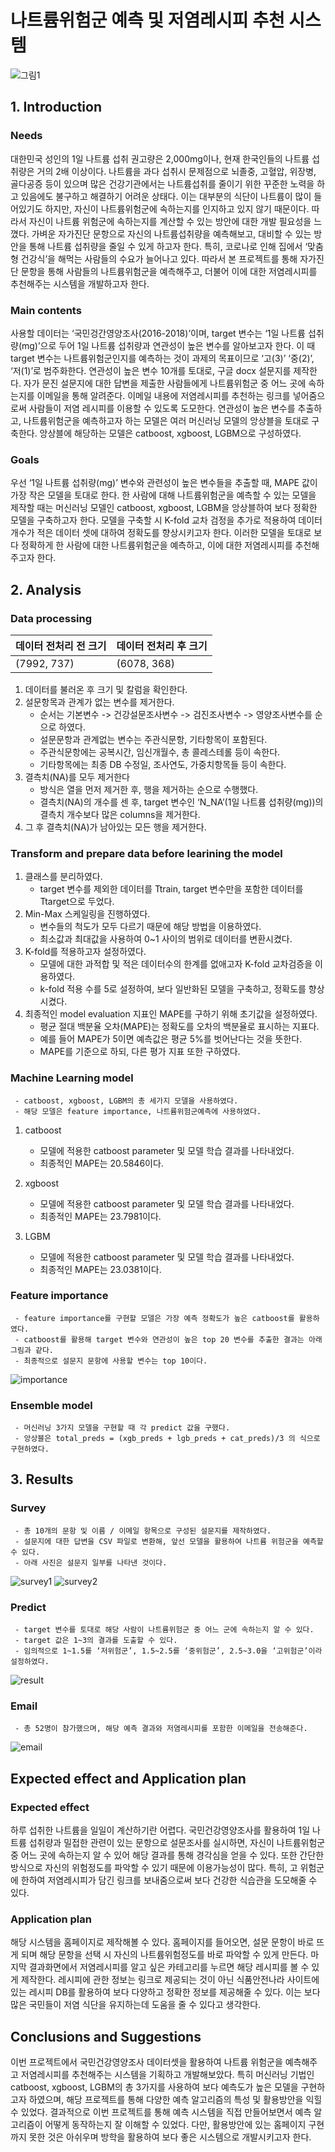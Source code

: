 # 나트륨위험군 예측 및 저염레시피 추천 시스템
![그림1](https://user-images.githubusercontent.com/60904652/102586544-afa44e00-414d-11eb-94ad-9cb354ab0370.png)
## 1. Introduction
### Needs
  대한민국 성인의 1일 나트륨 섭취 권고량은 2,000mg이나, 현재 한국인들의 나트륨 섭취량은 거의 2배 이상이다. 나트륨을 과다 섭취시 문제점으로 뇌졸중, 고혈압, 위장병, 골다공증 등이 있으며 많은 건강기관에서는 나트륨섭취를 줄이기 위한 꾸준한 노력을 하고 있음에도 불구하고 해결하기 어려운 상태다. 이는 대부분의 식단이 나트륨이 많이 들어있기도 하지만, 자신이 나트륨위험군에 속하는지를 인지하고 있지 않기 때문이다. 따라서 자신이 나트륨 위험군에 속하는지를 계산할 수 있는 방안에 대한 개발 필요성을 느꼈다. 가벼운 자가진단 문항으로 자신의 나트륨섭취량을 예측해보고, 대비할 수 있는 방안을 통해 나트륨 섭취량을 줄일 수 있게 하고자 한다. 특히, 코로나로 인해 집에서 ‘맞춤형 건강식’을 해먹는 사람들의 수요가 늘어나고 있다. 따라서 본 프로젝트를 통해 자가진단 문항을 통해 사람들의 나트륨위험군을 예측해주고, 더불어 이에 대한 저염레시피를 추천해주는 시스템을 개발하고자 한다.
  
### Main contents
  사용할 데이터는 ‘국민겅간영양조사(2016-2018)’이며, target 변수는 ‘1일 나트륨 섭취량(mg)’으로 두어 1일 나트륨 섭취량과 연관성이 높은 변수를 알아보고자 한다. 이 때 target 변수는 나트륨위험군인지를 예측하는 것이 과제의 목표이므로 ‘고(3)’ ‘중(2)’, ‘저(1)’로 범주화한다. 연관성이 높은 변수 10개를 토대로, 구글 docx 설문지를 제작한다. 자가 문진 설문지에 대한 답변을 제출한 사람들에게 나트륨위험군 중 어느 곳에 속하는지를 이메일을 통해 알려준다. 이메일 내용에 저염레시피를 추천하는 링크를 넣어줌으로써 사람들이 저염 레시피를 이용할 수 있도록 도모한다.
  연관성이 높은 변수를 추출하고, 나트륨위험군을 예측하고자 하는 모델은 여러 머신러닝 모델의 앙상블을 토대로 구축한다. 앙상블에 해당하는 모델은 catboost, xgboost, LGBM으로 구성하였다.
  
### Goals
 우선 ‘1일 나트륨 섭취량(mg)’ 변수와 관련성이 높은 변수들을 추출할 때, MAPE 값이 가장 작은 모델을 토대로 한다. 한 사람에 대해 나트륨위험군을 예측할 수 있는 모델을 제작할 때는 머신러닝 모델인 catboost, xgboost, LGBM을 앙상블하여 보다 정확한 모델을 구축하고자 한다. 모델을 구축할 시 K-fold 교차 검정을 추가로 적용하여 데이터 개수가 적은 데이터 셋에 대하여 정확도를 향상시키고자 한다. 이러한 모델을 토대로 보다 정확하게 한 사람에 대한 나트륨위험군을 예측하고, 이에 대한 저염레시피를 추천해주고자 한다.
 
 ## 2. Analysis
 ### Data processing
|데이터 전처리 전 크기|데이터 전처리 후 크기|
|------|---|
|(7992, 737)|(6078, 368)|
 1. 데이터를 불러온 후 크기 및 칼럼을 확인한다.
2. 설문항목과 관계가 없는 변수를 제거한다.
     - 순서는 기본변수 -> 건강설문조사변수 -> 검진조사변수 -> 영양조사변수를 순으로 하였다.
     - 설문문항과 관계없는 변수는 주관식문항, 기타항목이 포함된다.
     - 주관식문항에는 공복시간, 임신개월수, 총 콜레스테롤 등이 속한다.
     - 기타항목에는 최종 DB 수정일, 조사연도, 가중치항목들 등이 속한다.
3. 결측치(NA)를 모두 제거한다
     - 방식은 열을 먼저 제거한 후, 행을 제거하는 순으로 수행했다.
     - 결측치(NA)의 개수를 센 후, target 변수인 ‘N_NA’(1일 나트륨 섭취량(mg))의 결측치 개수보다 많은 
       columns을 제거한다.
4. 그 후 결측치(NA)가 남아있는 모든 행을 제거한다.

### Transform and prepare data before learining the model
  1. 클래스를 분리하였다.
     - target 변수를 제외한 데이터를 Ttrain, target 변수만을 포함한 데이터를 Ttarget으로 두었다.
  2. Min-Max 스케일링을 진행하였다.
     - 변수들의 척도가 모두 다르기 때문에 해당 방법을 이용하였다.
     - 최소값과 최대값을 사용하여 0~1 사이의 범위로 데이터를 변환시켰다.
  3. K-fold를 적용하고자 설정하였다.
     - 모델에 대한 과적합 및 적은 데이터수의 한계를 없애고자 K-fold 교차검증을 이용하였다.
     - k-fold 적용 수를 5로 설정하여, 보다 일반화된 모델을 구축하고, 정확도를 향상시켰다.
  4. 최종적인 model evaluation 지표인 MAPE를 구하기 위해 초기값을 설정하였다.
     - 평균 절대 백분율 오차(MAPE)는 정확도를 오차의 백분율로 표시하는 지표다.
     - 예를 들어 MAPE가 5이면 예측값은 평균 5%를 벗어난다는 것을 뜻한다.
     - MAPE를 기준으로 하되, 다른 평가 지표 또한 구하였다.
     
### Machine Learning model
     - catboost, xgboost, LGBM의 총 세가지 모델을 사용하였다.
     - 해당 모델은 feature importance, 나트륨위험군예측에 사용하였다.
1. catboost
     - 모델에 적용한 catboost parameter 및 모델 학습 결과를 나타내었다.
     - 최종적인 MAPE는 20.5846이다.
     
2. xgboost
     - 모델에 적용한 catboost parameter 및 모델 학습 결과를 나타내었다.
     - 최종적인 MAPE는 23.7981이다.
3. LGBM 
     - 모델에 적용한 catboost parameter 및 모델 학습 결과를 나타내었다.
     - 최종적인 MAPE는 23.0381이다.

### Feature importance
     - feature importance를 구현할 모델은 가장 예측 정확도가 높은 catboost를 활용하였다.
     - catboost를 활용해 target 변수와 연관성이 높은 top 20 변수를 추출한 결과는 아래 그림과 같다.
     - 최종적으로 설문지 문항에 사용할 변수는 top 10이다.

![importance](https://user-images.githubusercontent.com/60904652/102587434-2a219d80-414f-11eb-9e90-27290d75dec3.png)
     
### Ensemble model
     - 머신러닝 3가지 모델을 구현할 때 각 predict 값을 구했다.
     - 앙상블은 total_preds = (xgb_preds + lgb_preds + cat_preds)/3 의 식으로 구현하였다.
     
## 3. Results
### Survey
     - 총 10개의 문항 및 이름 / 이메일 항목으로 구성된 설문지를 제작하였다.
     - 설문지에 대한 답변을 CSV 파일로 변환해, 앞선 모델을 활용하여 나트륨 위험군을 예측할 수 있다.
     - 아래 사진은 설문지 일부를 나타낸 것이다.
     
![survey1](https://user-images.githubusercontent.com/60904652/102587426-27bf4380-414f-11eb-8320-f18e219df271.png)
![survey2](https://user-images.githubusercontent.com/60904652/102587430-28f07080-414f-11eb-8e6a-e86c7aab293f.png)
     
### Predict
     - target 변수를 토대로 해당 사람이 나트륨위험군 중 어느 군에 속하는지 알 수 있다.
     - target 값은 1~3의 결과를 도출할 수 있다.
     - 임의적으로 1~1.5를 ‘저위험군’, 1.5~2.5를 ‘중위험군’, 2.5~3.0을 ‘고위험군’이라 설정하였다.
     
![result](https://user-images.githubusercontent.com/60904652/102587674-9e5c4100-414f-11eb-91e8-466f4194032d.png)
     
### Email
     - 총 52명이 참가했으며, 해당 예측 결과와 저염레시피를 포함한 이메일을 전송해준다.
     
![email](https://user-images.githubusercontent.com/60904652/102587419-24c45300-414f-11eb-907c-35474a9f456a.png)
     
## Expected effect and Application plan
### Expected effect
  하루 섭취한 나트륨을 일일이 계산하기란 어렵다. 국민건강영양조사를 활용하여 1일 나트륨 섭취량과 밀접한 관련이 있는 문항으로 설문조사를 실시하면, 자신이 나트륨위험군 중 어느 곳에 속하는지 알 수 있어 해당 결과를 통해 경각심을 얻을 수 있다. 또한 간단한 방식으로 자신의 위험정도를 파악할 수 있기 때문에 이용가능성이 많다. 특히, 고 위험군에 한하여 저염레시피가 담긴 링크를 보내줌으로써 보다 건강한 식습관을 도모해줄 수 있다.
  
### Application plan
  해당 시스템을 홈페이지로 제작해볼 수 있다. 홈페이지를 들어오면, 설문 문항이 바로 뜨게 되며 해당 문항을 선택 시 자신의 나트륨위험정도를 바로 파악할 수 있게 만든다. 마지막 결과화면에서 저염레시피를 알고 싶은 카테고리를 누르면 해당 레시피를 볼 수 있게 제작한다. 레시피에 관한 정보는 링크로 제공되는 것이 아닌 식품안전나라 사이트에 있는 레시피 DB를 활용하여 보다 다양하고 정확한 정보를 제공해줄 수 있다. 이는 보다 많은 국민들이 저염 식단을 유지하는데 도움을 줄 수 있다고 생각한다.
  
## Conclusions and Suggestions
  이번 프로젝트에서 국민건강영양조사 데이터셋을 활용하여 나트륨 위험군을 예측해주고 저염레시피를 추천해주는 시스템을 기획하고 개발해보았다. 특히 머신러닝 기법인 catboost, xgboost, LGBM의 총 3가지를 사용하여 보다 예측도가 높은 모델을 구현하고자 하였으며, 해당 프로젝트를 통해 다양한 예측 알고리즘의 특성 및 활용방안을 익힐 수 있었다.
  결과적으로 이번 프로젝트를 통해 예측 시스템을 직접 만들어보면서 예측 알고리즘이 어떻게 동작하는지 잘 이해할 수 있었다. 다만, 활용방안에 있는 홈페이지 구현까지 못한 것은 아쉬우며 방학을 활용하여 보다 좋은 시스템으로 개발시키고자 한다.
